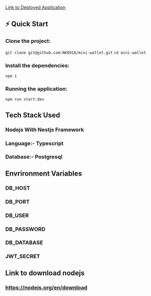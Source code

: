 
[Link to Deployed Application](https://mini-wallet-mjxv.onrender.com/)

## ⚡ Quick Start
  ### Clone the project:
  ```git clone git@github.com:NK8916/mini-wallet.git```
  ```cd mini-wallet```

  ### Install the dependencies:
  ```npm i```

  ### Running the application:
  ```npm run start:dev```

## Tech Stack Used
  ### Nodejs With Nestjs Framework
  ### Language:- Typescript
  ### Database:- Postgresql

## Envrironment Variables
  ### DB_HOST
  ### DB_PORT
  ### DB_USER
  ### DB_PASSWORD
  ### DB_DATABASE
  ### JWT_SECRET

## Link to download nodejs
  ### https://nodejs.org/en/download

